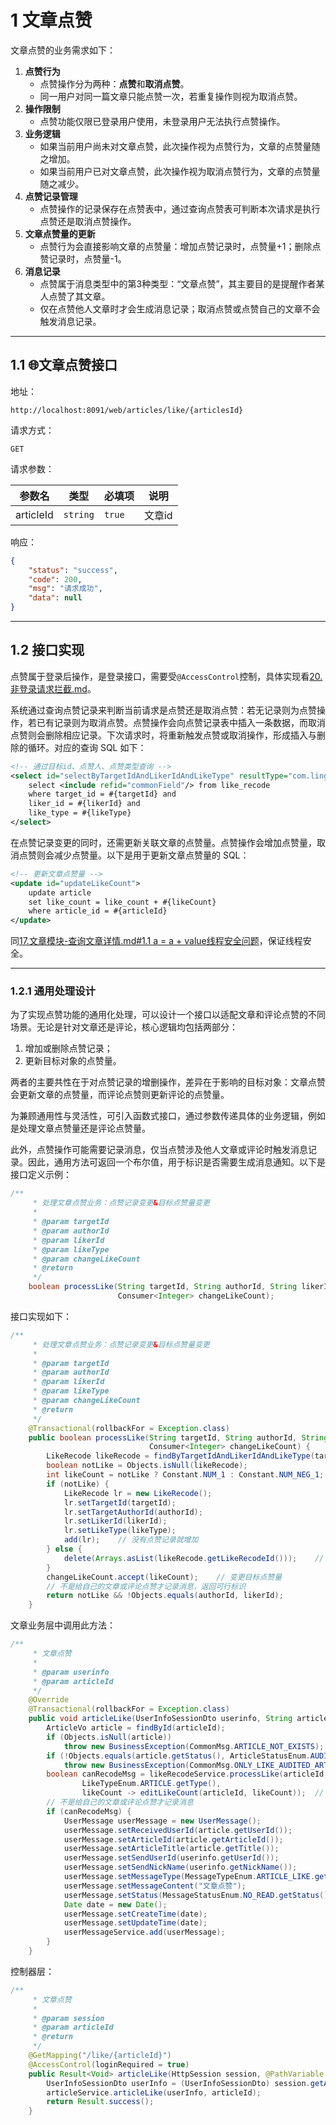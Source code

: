 # 1 文章点赞

文章点赞的业务需求如下：

1. **点赞行为**
   - 点赞操作分为两种：**点赞**和**取消点赞**。
   - 同一用户对同一篇文章只能点赞一次，若重复操作则视为取消点赞。
2. **操作限制**
   - 点赞功能仅限已登录用户使用，未登录用户无法执行点赞操作。
3. **业务逻辑**
   - 如果当前用户尚未对文章点赞，此次操作视为点赞行为，文章的点赞量随之增加。
   - 如果当前用户已对文章点赞，此次操作视为取消点赞行为，文章的点赞量随之减少。
4. **点赞记录管理**
   - 点赞操作的记录保存在点赞表中，通过查询点赞表可判断本次请求是执行点赞还是取消点赞操作。
5. **文章点赞量的更新**
   - 点赞行为会直接影响文章的点赞量：增加点赞记录时，点赞量+1；删除点赞记录时，点赞量-1。
6. **消息记录**
   - 点赞属于消息类型中的第3种类型：“文章点赞”，其主要目的是提醒作者某人点赞了其文章。
   - 仅在点赞他人文章时才会生成消息记录；取消点赞或点赞自己的文章不会触发消息记录。

---

## 1.1 🌐文章点赞接口

地址：

```
http://localhost:8091/web/articles/like/{articlesId}
```

请求方式：

`GET`

请求参数：

| 参数名    | 类型     | 必填项 | 说明   |
| --------- | -------- | ------ | ------ |
| articleId | `string` | `true` | 文章id |

响应：

```json
{
    "status": "success",
    "code": 200,
    "msg": "请求成功",
    "data": null
}
```

---

## 1.2 接口实现

点赞属于登录后操作，是登录接口，需要受`@AccessControl`控制，具体实现看[20.非登录请求拦截.md](20.非登录请求拦截.md)。

系统通过查询点赞记录来判断当前请求是点赞还是取消点赞：若无记录则为点赞操作，若已有记录则为取消点赞。点赞操作会向点赞记录表中插入一条数据，而取消点赞则会删除相应记录。下次请求时，将重新触发点赞或取消操作，形成插入与删除的循环。对应的查询 SQL 如下：

```xml
<!-- 通过目标id、点赞人、点赞类型查询 -->
<select id="selectByTargetIdAndLikerIdAndLikeType" resultType="com.ling.entity.po.LikeRecode">
    select <include refid="commonField"/> from like_recode
    where target_id = #{targetId} and
    liker_id = #{likerId} and
    like_type = #{likeType}
</select>
```

在点赞记录变更的同时，还需更新关联文章的点赞量。点赞操作会增加点赞量，取消点赞则会减少点赞量。以下是用于更新文章点赞量的 SQL：

```xml
<!-- 更新文章点赞量 -->
<update id="updateLikeCount">
    update article
    set like_count = like_count + #{likeCount}
    where article_id = #{articleId}
</update>
```

同[17.文章模块-查询文章详情.md#1.1 a = a + value线程安全问题](17.文章模块-查询文章详情.md)，保证线程安全。

---

### 1.2.1 通用处理设计

为了实现点赞功能的通用化处理，可以设计一个接口以适配文章和评论点赞的不同场景。无论是针对文章还是评论，核心逻辑均包括两部分：

1. 增加或删除点赞记录；
2. 更新目标对象的点赞量。

两者的主要共性在于对点赞记录的增删操作，差异在于影响的目标对象：文章点赞会更新文章的点赞量，而评论点赞则更新评论的点赞量。

为兼顾通用性与灵活性，可引入函数式接口，通过参数传递具体的业务逻辑，例如是处理文章点赞量还是评论点赞量。

此外，点赞操作可能需要记录消息，仅当点赞涉及他人文章或评论时触发消息记录。因此，通用方法可返回一个布尔值，用于标识是否需要生成消息通知。以下是接口定义示例：

```java
/**
     * 处理文章点赞业务：点赞记录变更&目标点赞量变更
     *
     * @param targetId
     * @param authorId
     * @param likerId
     * @param likeType
     * @param changeLikeCount
     * @return
     */
    boolean processLike(String targetId, String authorId, String likerId, Integer likeType,
                        Consumer<Integer> changeLikeCount);
```

接口实现如下：

```java
/**
     * 处理文章点赞业务：点赞记录变更&目标点赞量变更
     *
     * @param targetId
     * @param authorId
     * @param likerId
     * @param likeType
     * @param changeLikeCount
     * @return
     */
    @Transactional(rollbackFor = Exception.class)
    public boolean processLike(String targetId, String authorId, String likerId, Integer likeType,
                               Consumer<Integer> changeLikeCount) {
        LikeRecode likeRecode = findByTargetIdAndLikerIdAndLikeType(targetId, likerId, likeType);
        boolean notLike = Objects.isNull(likeRecode);
        int likeCount = notLike ? Constant.NUM_1 : Constant.NUM_NEG_1;     // 点赞变更量
        if (notLike) {
            LikeRecode lr = new LikeRecode();
            lr.setTargetId(targetId);
            lr.setTargetAuthorId(authorId);
            lr.setLikerId(likerId);
            lr.setLikeType(likeType);
            add(lr);    // 没有点赞记录就增加
        } else {
            delete(Arrays.asList(likeRecode.getLikeRecodeId()));    // 有点赞记录就删除
        }
        changeLikeCount.accept(likeCount);    // 变更目标点赞量
        // 不是给自己的文章或评论点赞才记录消息，返回可行标识
        return notLike && !Objects.equals(authorId, likerId);
    }
```

文章业务层中调用此方法：

```java
/**
     * 文章点赞
     *
     * @param userinfo
     * @param articleId
     */
    @Override
    @Transactional(rollbackFor = Exception.class)
    public void articleLike(UserInfoSessionDto userinfo, String articleId) {
        ArticleVo article = findById(articleId);
        if (Objects.isNull(article))
            throw new BusinessException(CommonMsg.ARTICLE_NOT_EXISTS);
        if (!Objects.equals(article.getStatus(), ArticleStatusEnum.AUDITED.getStatus()))
            throw new BusinessException(CommonMsg.ONLY_LIKE_AUDITED_ARTICLE);
        boolean canRecodeMsg = likeRecodeService.processLike(articleId, article.getUserId(), userinfo.getUserId(),
                LikeTypeEnum.ARTICLE.getType(),
                likeCount -> editLikeCount(articleId, likeCount));  // 具体行为：变更文章点赞量
        // 不是给自己的文章或评论点赞才记录消息
        if (canRecodeMsg) {
            UserMessage userMessage = new UserMessage();
            userMessage.setReceivedUserId(article.getUserId());
            userMessage.setArticleId(article.getArticleId());
            userMessage.setArticleTitle(article.getTitle());
            userMessage.setSendUserId(userinfo.getUserId());
            userMessage.setSendNickName(userinfo.getNickName());
            userMessage.setMessageType(MessageTypeEnum.ARTICLE_LIKE.getType());
            userMessage.setMessageContent("文章点赞");
            userMessage.setStatus(MessageStatusEnum.NO_READ.getStatus());
            Date date = new Date();
            userMessage.setCreateTime(date);
            userMessage.setUpdateTime(date);
            userMessageService.add(userMessage);
        }
    }
```

控制器层：

```java
/**
     * 文章点赞
     *
     * @param session
     * @param articleId
     * @return
     */
    @GetMapping("/like/{articleId}")
    @AccessControl(loginRequired = true)
    public Result<Void> articleLike(HttpSession session, @PathVariable @Validation(max = 15) String articleId) {
        UserInfoSessionDto userInfo = (UserInfoSessionDto) session.getAttribute(Constant.USERINFO_SESSION_KEY);
        articleService.articleLike(userInfo, articleId);
        return Result.success();
    }
```

